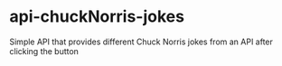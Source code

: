 # api-chuckNorris-jokes
Simple API that provides different Chuck Norris jokes from an API after clicking the button
